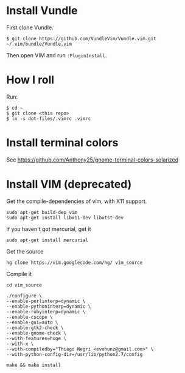 # Install Vundle

First clone Vundle.

    $ git clone https://github.com/VundleVim/Vundle.vim.git ~/.vim/bundle/Vundle.vim
    
Then open VIM and run `:PluginInstall`.


# How I roll

Run:

    $ cd ~
    $ git clone <this repo>
    $ ln -s dot-files/.vimrc .vimrc


# Install terminal colors

See https://github.com/Anthony25/gnome-terminal-colors-solarized


# Install VIM (deprecated)

Get the compile-dependencies of vim, with X11 support.

    sudo apt-get build-dep vim
    sudo apt-get install libx11-dev libxtst-dev

If you haven't got mercurial, get it

    sudo apt-get install mercurial

Get the source

    hg clone https://vim.googlecode.com/hg/ vim_source

Compile it

    cd vim_source

    ./configure \
	--enable-perlinterp=dynamic \
	--enable-pythoninterp=dynamic \
	--enable-rubyinterp=dynamic \
	--enable-cscope \
	--enable-gui=auto \
	--enable-gtk2-check \
	--enable-gnome-check \
	--with-features=huge \
	--with-x \
	--with-compiledby="Thiago Negri <evohunz@gmail.com>" \
	--with-python-config-dir=/usr/lib/python2.7/config

    make && make install

